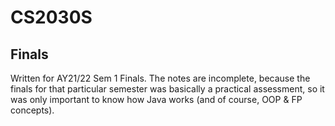 # CS2030S

## Finals

Written for AY21/22 Sem 1 Finals. The notes are incomplete, because the finals for that particular semester was basically a practical assessment, so it was only important to know how Java works (and of course, OOP & FP concepts).
